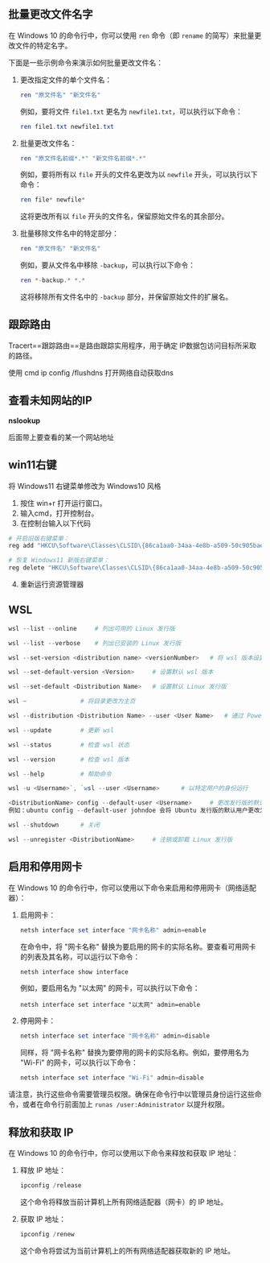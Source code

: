 ## 批量更改文件名字

在 Windows 10 的命令行中，你可以使用 `ren` 命令（即 `rename` 的简写）来批量更改文件的特定名字。

下面是一些示例命令来演示如何批量更改文件名：

1. 更改指定文件的单个文件名：

   ```powershell
   ren "原文件名" "新文件名"
   ```

   例如，要将文件 `file1.txt` 更名为 `newfile1.txt`，可以执行以下命令：

   ```powershell
   ren file1.txt newfile1.txt
   ```

2. 批量更改文件名：

   ```powershell
   ren "原文件名前缀*.*" "新文件名前缀*.*"
   ```

   例如，要将所有以 `file` 开头的文件名更改为以 `newfile` 开头，可以执行以下命令：

   ```powershell
   ren file* newfile*
   ```

   这将更改所有以 `file` 开头的文件名，保留原始文件名的其余部分。

3. 批量移除文件名中的特定部分：

   ```powershell
   ren "原文件名" "新文件名"
   ```

   例如，要从文件名中移除 `-backup`，可以执行以下命令：

   ```powershell
   ren *-backup.* *.*
   ```

   这将移除所有文件名中的 `-backup` 部分，并保留原始文件的扩展名。



## 跟踪路由

Tracert==跟踪路由==是路由跟踪实用程序，用于确定 IP数据包访问目标所采取的路径。 

使用 cmd ip config /flushdns 打开网络自动获取dns



## 查看未知网站的IP

**nslookup**

后面带上要查看的某一个网站地址







## win11右键

将 Windows11 右键菜单修改为 Windows10 风格

1. 按住 win+r 打开运行窗口。
2. 输入cmd，打开控制台。
3. 在控制台输入以下代码

```bash
# 开启旧版右键菜单：
reg add "HKCU\Software\Classes\CLSID\{86ca1aa0-34aa-4e8b-a509-50c905bae2a2}\InprocServer32" /f /ve

# 恢复 Windows11 新版右键菜单：
reg delete "HKCU\Software\Classes\CLSID\{86ca1aa0-34aa-4e8b-a509-50c905bae2a2}" /f
```

4. 重新运行资源管理器



## WSL



```powershell
wsl --list --online 	# 列出可用的 Linux 发行版

wsl --list --verbose	# 列出已安装的 Linux 发行版

wsl --set-version <distribution name> <versionNumber>	# 将 wsl 版本设置为1或2

wsl --set-default-version <Version>		# 设置默认 wsl 版本

wsl --set-default <Distribution Name>	# 设置默认 Linux 发行版

wsl ~				# 将目录更改为主页

wsl --distribution <Distribution Name> --user <User Name>	# 通过 PowerShell 或 CMD 运行特定的 Linux 发行版

wsl --update		# 更新 wsl

wsl --status		# 检查 wsl 状态

wsl --version		# 检查 wsl 版本

wsl --help			# 帮助命令

wsl -u <Username>`, `wsl --user <Username>		# 以特定用户的身份运行

<DistributionName> config --default-user <Username>		# 更改发行版的默认用户
例如：ubuntu config --default-user johndoe 会将 Ubuntu 发行版的默认用户更改为“johndoe”用户。

wsl --shutdown		# 关闭

wsl --unregister <DistributionName>		# 注销或卸载 Linux 发行版

```

## 启用和停用网卡

在 Windows 10 的命令行中，你可以使用以下命令来启用和停用网卡（网络适配器）：

1. 启用网卡：

   ```powershell
   netsh interface set interface "网卡名称" admin=enable
   ```

   在命令中，将 "网卡名称" 替换为要启用的网卡的实际名称。要查看可用网卡的列表及其名称，可以运行以下命令：

   ```powershell
   netsh interface show interface
   ```

   例如，要启用名为 "以太网" 的网卡，可以执行以下命令：

   ```
   netsh interface set interface "以太网" admin=enable
   ```

2. 停用网卡：

   ```powershell
   netsh interface set interface "网卡名称" admin=disable
   ```

   同样，将 "网卡名称" 替换为要停用的网卡的实际名称。例如，要停用名为 "Wi-Fi" 的网卡，可以执行以下命令：

   ```powershell
   netsh interface set interface "Wi-Fi" admin=disable
   ```

请注意，执行这些命令需要管理员权限。确保在命令行中以管理员身份运行这些命令，或者在命令行前面加上 `runas /user:Administrator` 以提升权限。



## 释放和获取 IP

在 Windows 10 的命令行中，你可以使用以下命令来释放和获取 IP 地址：

1. 释放 IP 地址：

   ```powershell
   ipconfig /release
   ```

   这个命令将释放当前计算机上所有网络适配器（网卡）的 IP 地址。

2. 获取 IP 地址：

   ```powershell
   ipconfig /renew
   ```

   这个命令将尝试为当前计算机上的所有网络适配器获取新的 IP 地址。

